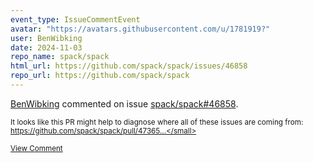 ```yaml
---
event_type: IssueCommentEvent
avatar: "https://avatars.githubusercontent.com/u/1781919?"
user: BenWibking
date: 2024-11-03
repo_name: spack/spack
html_url: https://github.com/spack/spack/issues/46858
repo_url: https://github.com/spack/spack
---
```


<a href='https://github.com/BenWibking' target='_blank'>BenWibking</a> commented on issue <a href='https://github.com/spack/spack/issues/46858' target='_blank'>spack/spack#46858</a>.

<small>It looks like this PR might help to diagnose where all of these issues are coming from: https://github.com/spack/spack/pull/47365...</small>

<a href='https://github.com/spack/spack/issues/46858' target='_blank'>View Comment</a>